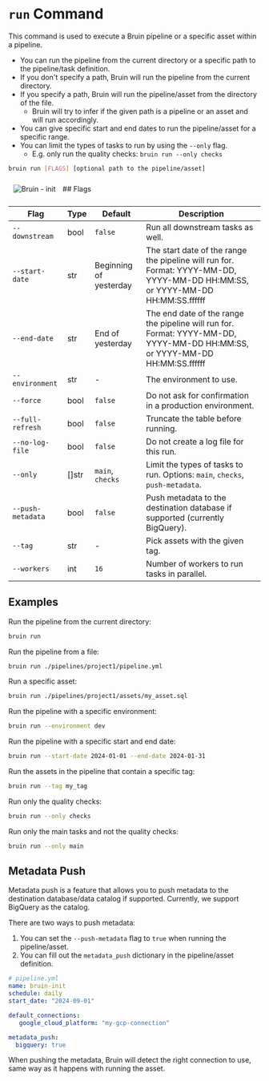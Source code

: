 # `run` Command

This command is used to execute a Bruin pipeline or a specific asset within a pipeline.

- You can run the pipeline from the current directory or a specific path to the pipeline/task definition.
- If you don't specify a path, Bruin will run the pipeline from the current directory.
- If you specify a path, Bruin will run the pipeline/asset from the directory of the file.
  - Bruin will try to infer if the given path is a pipeline or an asset and will run accordingly.
- You can give specific start and end dates to run the pipeline/asset for a specific range.
- You can limit the types of tasks to run by using the `--only` flag.
  - E.g. only run the quality checks: `bruin run --only checks`

```bash
bruin run [FLAGS] [optional path to the pipeline/asset]
```
<img alt="Bruin - init" src="/chesspipeline.gif" style="margin: 10px;" />
## Flags

| Flag | Type | Default | Description |
|------|------|---------|-------------|
| `--downstream` | bool | `false` | Run all downstream tasks as well. |
| `--start-date` | str | Beginning of yesterday | The start date of the range the pipeline will run for. Format: YYYY-MM-DD, YYYY-MM-DD HH:MM:SS, or YYYY-MM-DD HH:MM:SS.ffffff |
| `--end-date` | str | End of yesterday | The end date of the range the pipeline will run for. Format: YYYY-MM-DD, YYYY-MM-DD HH:MM:SS, or YYYY-MM-DD HH:MM:SS.ffffff |
| `--environment` | str | - | The environment to use. |
| `--force` | bool | `false` | Do not ask for confirmation in a production environment. |
| `--full-refresh` | bool | `false` | Truncate the table before running. |
| `--no-log-file` | bool | `false` | Do not create a log file for this run. |
| `--only` | []str | `main`, `checks` | Limit the types of tasks to run. Options: `main`, `checks`, `push-metadata`. |
| `--push-metadata` | bool | `false` | Push metadata to the destination database if supported (currently BigQuery). |
| `--tag` | str | - | Pick assets with the given tag. |
| `--workers` | int | `16` | Number of workers to run tasks in parallel. |

## Examples

Run the pipeline from the current directory:
```bash
bruin run
```

Run the pipeline from a file:
```bash
bruin run ./pipelines/project1/pipeline.yml
```

Run a specific asset:
```bash
bruin run ./pipelines/project1/assets/my_asset.sql
```

Run the pipeline with a specific environment:
```bash
bruin run --environment dev
```

Run the pipeline with a specific start and end date:
```bash
bruin run --start-date 2024-01-01 --end-date 2024-01-31
```

Run the assets in the pipeline that contain a specific tag:
```bash
bruin run --tag my_tag
```

Run only the quality checks:
```bash
bruin run --only checks
```

Run only the main tasks and not the quality checks:
```bash
bruin run --only main
```


## Metadata Push

Metadata push is a feature that allows you to push metadata to the destination database/data catalog if supported. Currently, we support BigQuery as the catalog.

There are two ways to push metadata:
1. You can set the `--push-metadata` flag to `true` when running the pipeline/asset.
2. You can fill out the `metadata_push` dictionary in the pipeline/asset definition.

```yaml
# pipeline.yml
name: bruin-init
schedule: daily
start_date: "2024-09-01"

default_connections:
   google_cloud_platform: "my-gcp-connection"

metadata_push:
  bigquery: true 
```

When pushing the metadata, Bruin will detect the right connection to use, same way as it happens with running the asset.








